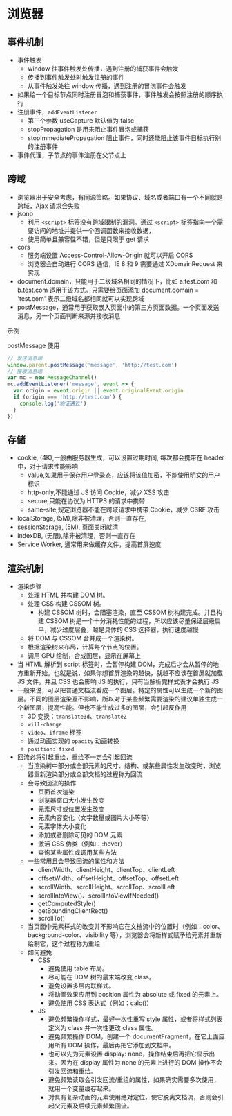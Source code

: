# 浏览器

## 事件机制

- 事件触发
  - window 往事件触发处传播，遇到注册的捕获事件会触发
  - 传播到事件触发处时触发注册的事件
  - 从事件触发处往 window 传播，遇到注册的冒泡事件会触发
- 如果给一个目标节点同时注册冒泡和捕获事件，事件触发会按照注册的顺序执行
- 注册事件，`addEventListener`
  - 第三个参数 useCapture 默认值为 false
  - stopPropagation 是用来阻止事件冒泡或捕获
  - stopImmediatePropagation 阻止事件，同时还能阻止该事件目标执行别的注册事件
- 事件代理，子节点的事件注册在父节点上

## 跨域

- 浏览器出于安全考虑，有同源策略。如果协议、域名或者端口有一个不同就是跨域，Ajax 请求会失败
- jsonp
  - 利用 `<script>` 标签没有跨域限制的漏洞。通过 `<script>` 标签指向一个需要访问的地址并提供一个回调函数来接收数据，
  - 使用简单且兼容性不错，但是只限于 get 请求
- cors
  - 服务端设置 Access-Control-Allow-Origin 就可以开启 CORS
  - 浏览器会自动进行 CORS 通信，IE 8 和 9 需要通过 XDomainRequest 来实现
- document.domain，只能用于二级域名相同的情况下，比如 a.test.com 和 b.test.com 适用于该方式。只需要给页面添加 document.domain = 'test.com' 表示二级域名都相同就可以实现跨域
- postMessage，通常用于获取嵌入页面中的第三方页面数据。一个页面发送消息，另一个页面判断来源并接收消息

示例

postMessage 使用

```js
// 发送消息端
window.parent.postMessage('message', 'http://test.com')
// 接收消息端
var mc = new MessageChannel()
mc.addEventListener('message', event => {
  var origin = event.origin || event.originalEvent.origin
  if (origin === 'http://test.com') {
    console.log('验证通过')
  }
})
```

## 存储

- cookie, (4K),一般由服务器生成，可以设置过期时间, 每次都会携带在 header 中，对于请求性能影响
  - value,如果用于保存用户登录态，应该将该值加密，不能使用明文的用户标识
  - http-only,不能通过 JS 访问 Cookie，减少 XSS 攻击
  - secure,只能在协议为 HTTPS 的请求中携带
  - same-site,规定浏览器不能在跨域请求中携带 Cookie，减少 CSRF 攻击
- localStorage, (5M),除非被清理，否则一直存在,
- sessionStorage, (5M), 页面关闭就清
- indexDB, (无限),除非被清理，否则一直存在
- Service Worker, 通常用来做缓存文件，提高首屏速度

## 渲染机制

- 渲染步骤
  - 处理 HTML 并构建 DOM 树。
  - 处理 CSS 构建 CSSOM 树。
    - 构建 CSSOM 树时，会阻塞渲染，直至 CSSOM 树构建完成。并且构建 CSSOM 树是一个十分消耗性能的过程，所以应该尽量保证层级扁平，减少过度层叠，越是具体的 CSS 选择器，执行速度越慢
  - 将 DOM 与 CSSOM 合并成一个渲染树。
  - 根据渲染树来布局，计算每个节点的位置。
  - 调用 GPU 绘制，合成图层，显示在屏幕上
- 当 HTML 解析到 script 标签时，会暂停构建 DOM，完成后才会从暂停的地方重新开始。也就是说，如果你想首屏渲染的越快，就越不应该在首屏就加载 JS 文件。并且 CSS 也会影响 JS 的执行，只有当解析完样式表才会执行 JS
- 一般来说，可以把普通文档流看成一个图层。特定的属性可以生成一个新的图层。不同的图层渲染互不影响，所以对于某些频繁需要渲染的建议单独生成一个新图层，提高性能。但也不能生成过多的图层，会引起反作用
  - 3D 变换：`translate3d`、`translateZ`
  - `will-change`
  - `video`、`iframe` 标签
  - 通过动画实现的 `opacity` 动画转换
  - `position: fixed`
- 回流必将引起重绘，重绘不一定会引起回流
  - 当渲染树中部分或全部元素的尺寸、结构、或某些属性发生改变时，浏览器重新渲染部分或全部文档的过程称为回流
  - 会导致回流的操作
    - 页面首次渲染
    - 浏览器窗口大小发生改变
    - 元素尺寸或位置发生改变
    - 元素内容变化（文字数量或图片大小等等）
    - 元素字体大小变化
    - 添加或者删除可见的 DOM 元素
    - 激活 CSS 伪类（例如：:hover）
    - 查询某些属性或调用某些方法
  - 一些常用且会导致回流的属性和方法
    - clientWidth、clientHeight、clientTop、clientLeft
    - offsetWidth、offsetHeight、offsetTop、offsetLeft
    - scrollWidth、scrollHeight、scrollTop、scrollLeft
    - scrollIntoView()、scrollIntoViewIfNeeded()
    - getComputedStyle()
    - getBoundingClientRect()
    - scrollTo()
  - 当页面中元素样式的改变并不影响它在文档流中的位置时（例如：color、background-color、visibility 等），浏览器会将新样式赋予给元素并重新绘制它，这个过程称为重绘
  - 如何避免
    - CSS
      - 避免使用 table 布局。
      - 尽可能在 DOM 树的最末端改变 class。
      - 避免设置多层内联样式。
      - 将动画效果应用到 position 属性为 absolute 或 fixed 的元素上。
      - 避免使用 CSS 表达式（例如：calc()）
    - JS
      - 避免频繁操作样式，最好一次性重写 style 属性，或者将样式列表定义为 class 并一次性更改 class 属性。
      - 避免频繁操作 DOM，创建一个 documentFragment，在它上面应用所有 DOM 操作，最后再把它添加到文档中。
      - 也可以先为元素设置 display: none，操作结束后再把它显示出来。因为在 display 属性为 none 的元素上进行的 DOM 操作不会引发回流和重绘。
      - 避免频繁读取会引发回流/重绘的属性，如果确实需要多次使用，就用一个变量缓存起来。
      - 对具有复杂动画的元素使用绝对定位，使它脱离文档流，否则会引起父元素及后续元素频繁回流。
